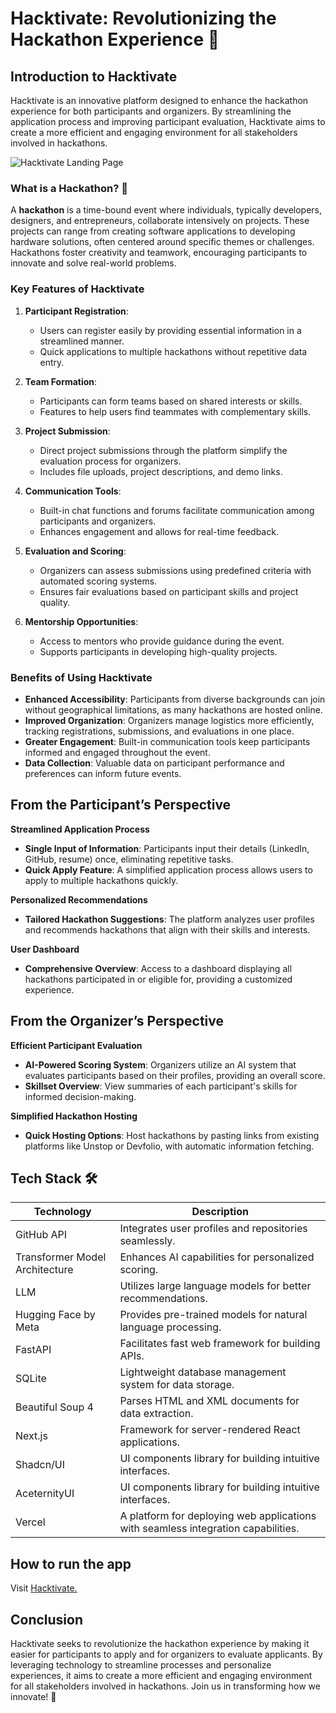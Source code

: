 # Hacktivate: Revolutionizing the Hackathon Experience 🚀

## Introduction to Hacktivate

Hacktivate is an innovative platform designed to enhance the hackathon experience for both participants and organizers. By streamlining the application process and improving participant evaluation, Hacktivate aims to create a more efficient and engaging environment for all stakeholders involved in hackathons.

![Hacktivate Landing Page](https://imgur.com/a/7vcJ9o4)

### What is a Hackathon? 🤔

A **hackathon** is a time-bound event where individuals, typically developers, designers, and entrepreneurs, collaborate intensively on projects. These projects can range from creating software applications to developing hardware solutions, often centered around specific themes or challenges. Hackathons foster creativity and teamwork, encouraging participants to innovate and solve real-world problems.

### Key Features of Hacktivate

1. **Participant Registration**:
   - Users can register easily by providing essential information in a streamlined manner.
   - Quick applications to multiple hackathons without repetitive data entry.

2. **Team Formation**:
   - Participants can form teams based on shared interests or skills.
   - Features to help users find teammates with complementary skills.

3. **Project Submission**:
   - Direct project submissions through the platform simplify the evaluation process for organizers.
   - Includes file uploads, project descriptions, and demo links.

4. **Communication Tools**:
   - Built-in chat functions and forums facilitate communication among participants and organizers.
   - Enhances engagement and allows for real-time feedback.

5. **Evaluation and Scoring**:
   - Organizers can assess submissions using predefined criteria with automated scoring systems.
   - Ensures fair evaluations based on participant skills and project quality.

6. **Mentorship Opportunities**:
   - Access to mentors who provide guidance during the event.
   - Supports participants in developing high-quality projects.

### Benefits of Using Hacktivate

- **Enhanced Accessibility**: Participants from diverse backgrounds can join without geographical limitations, as many hackathons are hosted online.
- **Improved Organization**: Organizers manage logistics more efficiently, tracking registrations, submissions, and evaluations in one place.
- **Greater Engagement**: Built-in communication tools keep participants informed and engaged throughout the event.
- **Data Collection**: Valuable data on participant performance and preferences can inform future events.

## From the Participant’s Perspective

**Streamlined Application Process**
- **Single Input of Information**: Participants input their details (LinkedIn, GitHub, resume) once, eliminating repetitive tasks.
- **Quick Apply Feature**: A simplified application process allows users to apply to multiple hackathons quickly.

**Personalized Recommendations**
- **Tailored Hackathon Suggestions**: The platform analyzes user profiles and recommends hackathons that align with their skills and interests.

**User Dashboard**
- **Comprehensive Overview**: Access to a dashboard displaying all hackathons participated in or eligible for, providing a customized experience.

## From the Organizer’s Perspective

**Efficient Participant Evaluation**
- **AI-Powered Scoring System**: Organizers utilize an AI system that evaluates participants based on their profiles, providing an overall score.
- **Skillset Overview**: View summaries of each participant's skills for informed decision-making.

**Simplified Hackathon Hosting**
- **Quick Hosting Options**: Host hackathons by pasting links from existing platforms like Unstop or Devfolio, with automatic information fetching.

## Tech Stack 🛠️

| Technology                     | Description                                         |
|-------------------------------|-----------------------------------------------------|
| GitHub API                    | Integrates user profiles and repositories seamlessly.|
| Transformer Model Architecture | Enhances AI capabilities for personalized scoring.  |
| LLM                           | Utilizes large language models for better recommendations.|
| Hugging Face by Meta          | Provides pre-trained models for natural language processing.|
| FastAPI                       | Facilitates fast web framework for building APIs.    |
| SQLite                        | Lightweight database management system for data storage.|
| Beautiful Soup 4              | Parses HTML and XML documents for data extraction.    |
| Next.js                       | Framework for server-rendered React applications.     |
| Shadcn/UI                     | UI components library for building intuitive interfaces.|
| AceternityUI                  | UI components library for building intuitive interfaces.|
| Vercel                        | A platform for deploying web applications with seamless integration capabilities.|

## How to run the app
Visit [Hacktivate.](https://www.google.com)

## Conclusion

Hacktivate seeks to revolutionize the hackathon experience by making it easier for participants to apply and for organizers to evaluate applicants. By leveraging technology to streamline processes and personalize experiences, it aims to create a more efficient and engaging environment for all stakeholders involved in hackathons. Join us in transforming how we innovate! 🌟
